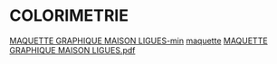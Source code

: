 # COLORIMETRIE
[MAQUETTE GRAPHIQUE MAISON LIGUES-min](https://hackmd.io/_uploads/B1arDVm6p.jpg)
[maquette](https://www.figma.com/file/LxHTDDICYGSV2WcVPr34Oa/MAQUETTE-GRAPHIQUE-MAISON-LIGUES?type=whiteboard&node-id=0-1&t=E7Gmwt2ZpKqrVJUz-0)
[MAQUETTE GRAPHIQUE MAISON LIGUES.pdf](https://github.com/laetitiamichel/PHP_PROJET_BTS/files/14481102/MAQUETTE.GRAPHIQUE.MAISON.LIGUES.pdf)
